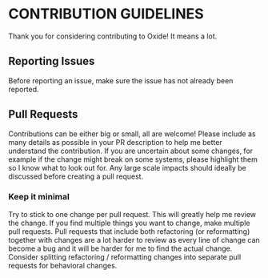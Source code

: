 # CONTRIBUTION GUIDELINES

Thank you for considering contributing to Oxide! It means a lot.

## Reporting Issues

Before reporting an issue, make sure the issue has not already been reported.

## Pull Requests

Contributions can be either big or small, all are welcome! Please include as many details as possible in your PR description to help me better understand the contribution. If you are uncertain about some changes, for example if the change might break on some systems, please highlight them so I know what to look out for. Any large scale impacts should ideally be discussed before creating a pull request.

### Keep it minimal

Try to stick to one change per pull request. This will greatly help me review the change. If you find multiple things you want to change, make multiple pull requests. Pull requests that include both refactoring (or reformatting) together with changes are a lot harder to review as every line of change can become a bug and it will be harder for me to find the actual change. Consider splitting refactoring / reformatting changes into separate pull requests for behavioral changes.
